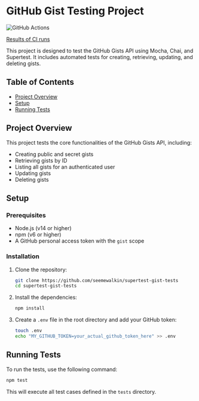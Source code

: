 
# GitHub Gist Testing Project
![GitHub Actions](https://github.com/seemewalkin/supertest-gist-tests/actions/workflows/ci.yml/badge.svg)

[Results of CI runs](https://github.com/seemewalkin/supertest-gist-tests/actions)

This project is designed to test the GitHub Gists API using Mocha, Chai, and Supertest. It includes automated tests for creating, retrieving, updating, and deleting gists.

## Table of Contents

- [Project Overview](#project-overview)
- [Setup](#setup)
- [Running Tests](#running-tests)

## Project Overview

This project tests the core functionalities of the GitHub Gists API, including:
- Creating public and secret gists
- Retrieving gists by ID
- Listing all gists for an authenticated user
- Updating gists
- Deleting gists

## Setup

### Prerequisites

- Node.js (v14 or higher)
- npm (v6 or higher)
- A GitHub personal access token with the `gist` scope

### Installation

1. Clone the repository:
   ```sh
   git clone https://github.com/seemewalkin/supertest-gist-tests
   cd supertest-gist-tests
   ```

2. Install the dependencies:
   ```sh
   npm install
   ```

3. Create a `.env` file in the root directory and add your GitHub token:
   ```sh
   touch .env
   echo "MY_GITHUB_TOKEN=your_actual_github_token_here" >> .env
   ```

## Running Tests

To run the tests, use the following command:
   ```sh
   npm test
   ```

This will execute all test cases defined in the `tests` directory.
